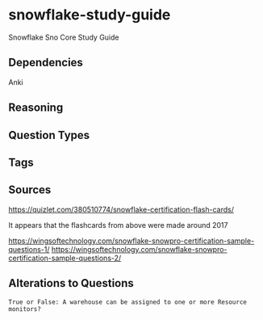 # snowflake-study-guide
Snowflake Sno Core Study Guide

## Dependencies
Anki

## Reasoning

## Question Types

## Tags

## Sources
https://quizlet.com/380510774/snowflake-certification-flash-cards/

It appears that the flashcards from above were made around 2017

https://wingsoftechnology.com/snowflake-snowpro-certification-sample-questions-1/
https://wingsoftechnology.com/snowflake-snowpro-certification-sample-questions-2/






## Alterations to Questions

`True or False: A warehouse can be assigned to one or more Resource monitors?`
